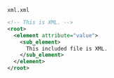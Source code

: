 <!-- >>>>>> BEGIN GENERATED FILE: SOURCE C:/Users/Burdette/Documents/GitHub/markdown_helper/test/include/templates/xml_xml.md -->
<!-- DO NOT EDIT -->
<!-- >>>>>> BEGIN INCLUDED FILE: SOURCE C:/Users/Burdette/Documents/GitHub/markdown_helper/test/include/templates/../includes/xml.xml -->
<code>xml.xml</code>
```xml
<!-- This is XML. -->
<root>
  <element attribute="value">
    <sub_element>
      This included file is XML.
    </sub_element>
  </element>
</root>
```
<!-- <<<<<< END INCLUDED FILE: SOURCE C:/Users/Burdette/Documents/GitHub/markdown_helper/test/include/templates/../includes/xml.xml -->
<!-- <<<<<< END GENERATED FILE: SOURCE C:/Users/Burdette/Documents/GitHub/markdown_helper/test/include/templates/xml_xml.md -->
